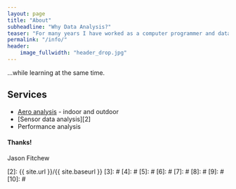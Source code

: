 ```yaml
---
layout: page
title: "About"
subheadline: "Why Data Analysis?"
teaser: "For many years I have worked as a computer programmer and data analyst. I also love to ride and race bikes. So I have put the two toghether and now provide both aero and data analysis services for cyclists..."
permalink: "/info/"
header:
    image_fullwidth: "header_drop.jpg"
---
```

...while learning at the same time.



## Services

* [Aero analysis][1] - indoor and outdoor
* [Sensor data analysis][2] 
* Performance analysis 



#### Thanks!

Jason Fitchew


 [1]: http://windcheetah.net/
 [2]: {{ site.url }}/{{ site.baseurl }}
 [3]: #
 [4]: #
 [5]: #
 [6]: #
 [7]: #
 [8]: #
 [9]: #
 [10]: #
